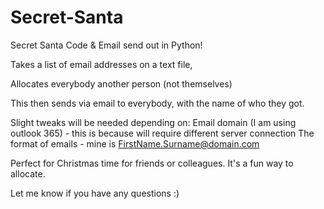 # Secret-Santa
Secret Santa Code &amp; Email send out in Python!

Takes a list of email addresses on a text file, 

Allocates everybody another person (not themselves)

This then sends via email to everybody, with the name of who they got.


Slight tweaks will be needed depending on:
Email domain (I am using outlook 365) - this is because will require different server connection
The format of emails - mine is FirstName.Surname@domain.com

Perfect for Christmas time for friends or colleagues. It's a fun way to allocate.

Let me know if you have any questions :)
